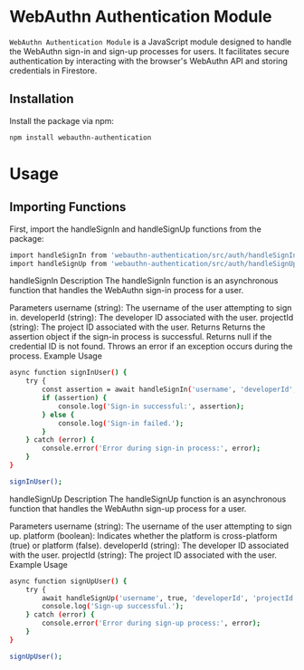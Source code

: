 # WebAuthn Authentication Module

`WebAuthn Authentication Module` is a JavaScript module designed to handle the WebAuthn sign-in and sign-up processes for users. It facilitates secure authentication by interacting with the browser's WebAuthn API and storing credentials in Firestore.

## Installation

Install the package via npm:

```bash
npm install webauthn-authentication
```

# Usage
## Importing Functions
First, import the handleSignIn and handleSignUp functions from the package:

```bash
import handleSignIn from 'webauthn-authentication/src/auth/handleSignIn';
import handleSignUp from 'webauthn-authentication/src/auth/handleSignUp';
```

handleSignIn
Description
The handleSignIn function is an asynchronous function that handles the WebAuthn sign-in process for a user.

Parameters
username (string): The username of the user attempting to sign in.
developerId (string): The developer ID associated with the user.
projectId (string): The project ID associated with the user.
Returns
Returns the assertion object if the sign-in process is successful.
Returns null if the credential ID is not found.
Throws an error if an exception occurs during the process.
Example Usage

```bash
async function signInUser() {
    try {
        const assertion = await handleSignIn('username', 'developerId', 'projectId');
        if (assertion) {
            console.log('Sign-in successful:', assertion);
        } else {
            console.log('Sign-in failed.');
        }
    } catch (error) {
        console.error('Error during sign-in process:', error);
    }
}

signInUser();
```

handleSignUp
Description
The handleSignUp function is an asynchronous function that handles the WebAuthn sign-up process for a user.

Parameters
username (string): The username of the user attempting to sign up.
platform (boolean): Indicates whether the platform is cross-platform (true) or platform (false).
developerId (string): The developer ID associated with the user.
projectId (string): The project ID associated with the user.
Example Usage

```bash
async function signUpUser() {
    try {
        await handleSignUp('username', true, 'developerId', 'projectId');
        console.log('Sign-up successful.');
    } catch (error) {
        console.error('Error during sign-up process:', error);
    }
}

signUpUser();
```